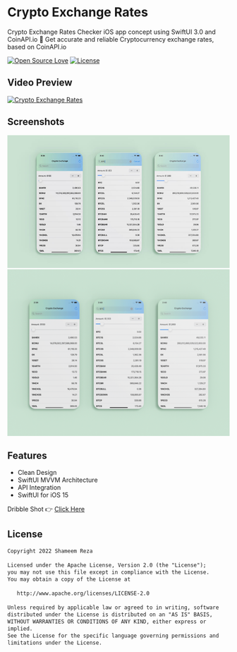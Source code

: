 # Crypto Exchange Rates

Crypto Exchange Rates Checker iOS app concept using SwiftUI 3.0 and CoinAPI.io 🥳
Get accurate and reliable Cryptocurrency exchange rates, based on CoinAPI.io


[![Open Source Love](https://badges.frapsoft.com/os/v1/open-source.svg?v=102)](https://opensource.org/licenses/Apache-2.0)
[![License](https://img.shields.io/badge/license-Apache%202.0-blue.svg)](https://github.com/shameemreza/CryptoExchange/blob/main/LICENSE)


## Video Preview

[![Crypto Exchange Rates](https://img.youtube.com/vi/Rf6eAb0kc9I/0.jpg)](https://youtu.be/Rf6eAb0kc9I "Crypto Exchange Rates")

## Screenshots

<img src="row/preview.jpg">
<img src="row/preview.png">

## Features

* Clean Design
* SwiftUI MVVM Architecture
* API Integration
* SwiftUI for iOS 15


Dribble Shot 👉 [Click Here](https://dribbble.com/shots/17896761-Crypto-Exchange-Rates-Checker-App-UI)

## License

```
Copyright 2022 Shameem Reza

Licensed under the Apache License, Version 2.0 (the "License");
you may not use this file except in compliance with the License.
You may obtain a copy of the License at

   http://www.apache.org/licenses/LICENSE-2.0

Unless required by applicable law or agreed to in writing, software
distributed under the License is distributed on an "AS IS" BASIS,
WITHOUT WARRANTIES OR CONDITIONS OF ANY KIND, either express or implied.
See the License for the specific language governing permissions and
limitations under the License.
```
